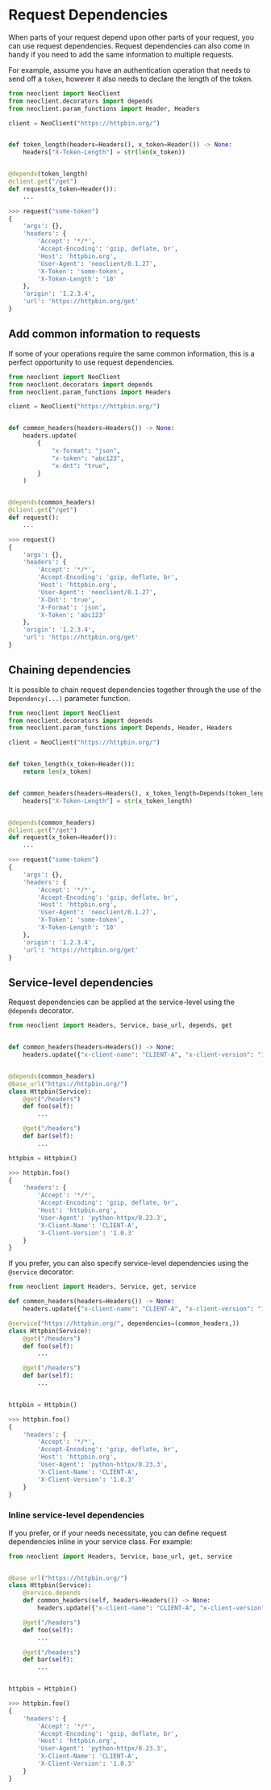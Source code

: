 # Request Dependencies
When parts of your request depend upon other parts of your request, you can use
request dependencies. Request dependencies can also come in handy if you need
to add the same information to multiple requests.

For example, assume you have an authentication operation that needs to send
off a `token`, however it also needs to declare the length of the token.

```python
from neoclient import NeoClient
from neoclient.decorators import depends
from neoclient.param_functions import Header, Headers

client = NeoClient("https://httpbin.org/")


def token_length(headers=Headers(), x_token=Header()) -> None:
    headers["X-Token-Length"] = str(len(x_token))


@depends(token_length)
@client.get("/get")
def request(x_token=Header()):
    ...

```
```python
>>> request("some-token")
{
    'args': {},
    'headers': {
        'Accept': '*/*',
        'Accept-Encoding': 'gzip, deflate, br',
        'Host': 'httpbin.org',
        'User-Agent': 'neoclient/0.1.27',
        'X-Token': 'some-token',
        'X-Token-Length': '10'
    },
    'origin': '1.2.3.4',
    'url': 'https://httpbin.org/get'
}

```

## Add common information to requests
If some of your operations require the same common information, this is a perfect
opportunity to use request dependencies.

```python
from neoclient import NeoClient
from neoclient.decorators import depends
from neoclient.param_functions import Headers

client = NeoClient("https://httpbin.org/")


def common_headers(headers=Headers()) -> None:
    headers.update(
        {
            "x-format": "json",
            "x-token": "abc123",
            "x-dnt": "true",
        }
    )


@depends(common_headers)
@client.get("/get")
def request():
    ...
```
```python
>>> request()
{
    'args': {},
    'headers': {
        'Accept': '*/*',
        'Accept-Encoding': 'gzip, deflate, br',
        'Host': 'httpbin.org',
        'User-Agent': 'neoclient/0.1.27',
        'X-Dnt': 'true',
        'X-Format': 'json',
        'X-Token': 'abc123'
    },
    'origin': '1.2.3.4',
    'url': 'https://httpbin.org/get'
}
```

## Chaining dependencies
It is possible to chain request dependencies together through the use of the
`Dependency(...)` parameter function.

```python
from neoclient import NeoClient
from neoclient.decorators import depends
from neoclient.param_functions import Depends, Header, Headers

client = NeoClient("https://httpbin.org/")


def token_length(x_token=Header()):
    return len(x_token)


def common_headers(headers=Headers(), x_token_length=Depends(token_length)) -> None:
    headers["X-Token-Length"] = str(x_token_length)


@depends(common_headers)
@client.get("/get")
def request(x_token=Header()):
    ...
```
```python
>>> request("some-token")
{
    'args': {},
    'headers': {
        'Accept': '*/*',
        'Accept-Encoding': 'gzip, deflate, br',
        'Host': 'httpbin.org',
        'User-Agent': 'neoclient/0.1.27',
        'X-Token': 'some-token',
        'X-Token-Length': '10'
    },
    'origin': '1.2.3.4',
    'url': 'https://httpbin.org/get'
}
```

## Service-level dependencies
Request dependencies can be applied at the service-level using the `@depends`
decorator.

```python
from neoclient import Headers, Service, base_url, depends, get


def common_headers(headers=Headers()) -> None:
    headers.update({"x-client-name": "CLIENT-A", "x-client-version": "1.0.3"})


@depends(common_headers)
@base_url("https://httpbin.org/")
class Httpbin(Service):
    @get("/headers")
    def foo(self):
        ...

    @get("/headers")
    def bar(self):
        ...

httpbin = Httpbin()
```
```python
>>> httpbin.foo()
{
    'headers': {
        'Accept': '*/*',
        'Accept-Encoding': 'gzip, deflate, br',
        'Host': 'httpbin.org',
        'User-Agent': 'python-httpx/0.23.3',
        'X-Client-Name': 'CLIENT-A',
        'X-Client-Version': '1.0.3'
    }
}
```

If you prefer, you can also specify service-level dependencies using the `@service`
decorator:
```python
from neoclient import Headers, Service, get, service

def common_headers(headers=Headers()) -> None:
    headers.update({"x-client-name": "CLIENT-A", "x-client-version": "1.0.3"})

@service("https://httpbin.org/", dependencies=(common_headers,))
class Httpbin(Service):
    @get("/headers")
    def foo(self):
        ...

    @get("/headers")
    def bar(self):
        ...


httpbin = Httpbin()
```
```python
>>> httpbin.foo()
{
    'headers': {
        'Accept': '*/*',
        'Accept-Encoding': 'gzip, deflate, br',
        'Host': 'httpbin.org',
        'User-Agent': 'python-httpx/0.23.3',
        'X-Client-Name': 'CLIENT-A',
        'X-Client-Version': '1.0.3'
    }
}
```

### Inline service-level dependencies
If you prefer, or if your needs necessitate, you can define request dependencies
inline in your service class. For example:

```python
from neoclient import Headers, Service, base_url, get, service


@base_url("https://httpbin.org/")
class Httpbin(Service):
    @service.depends
    def common_headers(self, headers=Headers()) -> None:
        headers.update({"x-client-name": "CLIENT-A", "x-client-version": "1.0.3"})

    @get("/headers")
    def foo(self):
        ...

    @get("/headers")
    def bar(self):
        ...


httpbin = Httpbin()
```
```python
>>> httpbin.foo()
{
    'headers': {
        'Accept': '*/*',
        'Accept-Encoding': 'gzip, deflate, br',
        'Host': 'httpbin.org',
        'User-Agent': 'python-httpx/0.23.3',
        'X-Client-Name': 'CLIENT-A',
        'X-Client-Version': '1.0.3'
    }
}
```